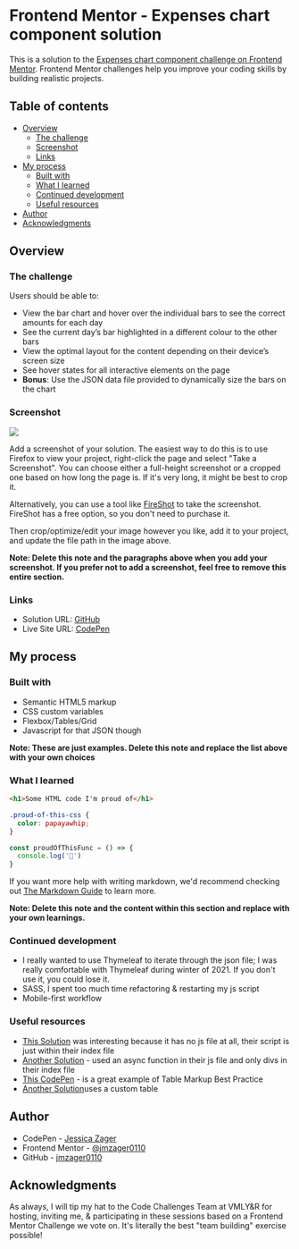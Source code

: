 # Frontend Mentor - Expenses chart component solution

This is a solution to the [Expenses chart component challenge on Frontend Mentor](https://www.frontendmentor.io/challenges/expenses-chart-component-e7yJBUdjwt). Frontend Mentor challenges help you improve your coding skills by building realistic projects. 

## Table of contents

- [Overview](#overview)
  - [The challenge](#the-challenge)
  - [Screenshot](#screenshot)
  - [Links](#links)
- [My process](#my-process)
  - [Built with](#built-with)
  - [What I learned](#what-i-learned)
  - [Continued development](#continued-development)
  - [Useful resources](#useful-resources)
- [Author](#author)
- [Acknowledgments](#acknowledgments)

## Overview

### The challenge

Users should be able to:

- View the bar chart and hover over the individual bars to see the correct amounts for each day
- See the current day’s bar highlighted in a different colour to the other bars
- View the optimal layout for the content depending on their device’s screen size
- See hover states for all interactive elements on the page
- **Bonus**: Use the JSON data file provided to dynamically size the bars on the chart

### Screenshot

![](./screenshot.jpg)

Add a screenshot of your solution. The easiest way to do this is to use Firefox to view your project, right-click the page and select "Take a Screenshot". You can choose either a full-height screenshot or a cropped one based on how long the page is. If it's very long, it might be best to crop it.

Alternatively, you can use a tool like [FireShot](https://getfireshot.com/) to take the screenshot. FireShot has a free option, so you don't need to purchase it. 

Then crop/optimize/edit your image however you like, add it to your project, and update the file path in the image above.

**Note: Delete this note and the paragraphs above when you add your screenshot. If you prefer not to add a screenshot, feel free to remove this entire section.**

### Links

- Solution URL: [GitHub](https://github.com/jmzager0110/expenses-chart-component-main)
- Live Site URL: [CodePen](https://codepen.io/jmzager0110/full/ZExVQjB)

## My process

### Built with

- Semantic HTML5 markup
- CSS custom variables
- Flexbox/Tables/Grid
- Javascript for that JSON though


**Note: These are just examples. Delete this note and replace the list above with your own choices**

### What I learned

```html
<h1>Some HTML code I'm proud of</h1>
```
```css
.proud-of-this-css {
  color: papayawhip;
}
```
```js
const proudOfThisFunc = () => {
  console.log('🎉')
}
```

If you want more help with writing markdown, we'd recommend checking out [The Markdown Guide](https://www.markdownguide.org/) to learn more.

**Note: Delete this note and the content within this section and replace with your own learnings.**

### Continued development

- I really wanted to use Thymeleaf to iterate through the json file; I was really comfortable with Thymeleaf during winter of 2021. If you don't use it, you could lose it.
- SASS, I spent too much time refactoring & restarting my js script
- Mobile-first workflow


### Useful resources

- [This Solution](https://github.com/dheysonalves/expenses-chart-component) was interesting because it has no js file at all, their script is just within their index file
- [Another Solution](https://github.com/JonKohJJ/Expenses-Chart-Component) - used an async function in their js file and only divs in their index file
- [This CodePen](https://codepen.io/davidelrizzo/full/dGBpZK/) - is a great example of Table Markup Best Practice
- [Another Solution](Expenses-chart-component---Frontend-Mentor)uses a custom table 


## Author

- CodePen - [Jessica Zager](https://codepen.io/jmzager0110)
- Frontend Mentor - [@jmzager0110](https://www.frontendmentor.io/profile/jmzager0110)
- GitHub - [jmzager0110](https://github.com/jmzager0110)



## Acknowledgments

As always, I will tip my hat to the Code Challenges Team at VMLY&R for hosting, inviting me, & participating in these sessions based on a Frontend Mentor Challenge we vote on. It's literally the best "team building" exercise possible!
